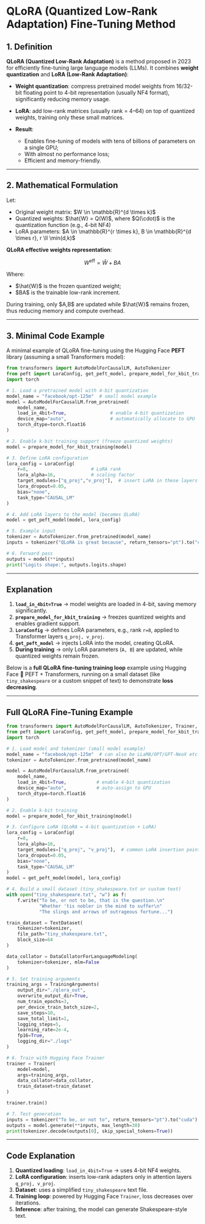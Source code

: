 

# QLoRA (Quantized Low-Rank Adaptation) Fine-Tuning Method

## 1. Definition

**QLoRA (Quantized Low-Rank Adaptation)** is a method proposed in 2023 for efficiently fine-tuning large language models (LLMs). It combines **weight quantization** and **LoRA (Low-Rank Adaptation)**:

* **Weight quantization**: compress pretrained model weights from 16/32-bit floating point to 4-bit representation (usually NF4 format), significantly reducing memory usage.
* **LoRA**: add low-rank matrices (usually rank = 4–64) on top of quantized weights, training only these small matrices.
* **Result**:

  * Enables fine-tuning of models with tens of billions of parameters on a single GPU;
  * With almost no performance loss;
  * Efficient and memory-friendly.

---

## 2. Mathematical Formulation

Let:

* Original weight matrix: \$W \in \mathbb{R}^{d \times k}\$
* Quantized weights: \$\hat{W} = Q(W)\$, where \$Q(\cdot)\$ is the quantization function (e.g., 4-bit NF4)
* LoRA parameters: \$A \in \mathbb{R}^{r \times k}, B \in \mathbb{R}^{d \times r}, r \ll \min(d,k)\$

**QLoRA effective weights representation**:

$$
W^{\text{eff}} = \hat{W} + BA
$$

Where:

* \$\hat{W}\$ is the frozen quantized weight;
* \$BA\$ is the trainable low-rank increment.

During training, only \$A,B\$ are updated while \$\hat{W}\$ remains frozen, thus reducing memory and compute overhead.

---

## 3. Minimal Code Example

A minimal example of QLoRA fine-tuning using the Hugging Face **PEFT** library (assuming a small Transformers model):

```python
from transformers import AutoModelForCausalLM, AutoTokenizer
from peft import LoraConfig, get_peft_model, prepare_model_for_kbit_training
import torch

# 1. Load a pretrained model with 4-bit quantization
model_name = "facebook/opt-125m"  # small model example
model = AutoModelForCausalLM.from_pretrained(
    model_name,
    load_in_4bit=True,                # enable 4-bit quantization
    device_map="auto",                # automatically allocate to GPU
    torch_dtype=torch.float16
)

# 2. Enable k-bit training support (freeze quantized weights)
model = prepare_model_for_kbit_training(model)

# 3. Define LoRA configuration
lora_config = LoraConfig(
    r=8,                       # LoRA rank
    lora_alpha=16,             # scaling factor
    target_modules=["q_proj","v_proj"],  # insert LoRA in these layers
    lora_dropout=0.05,
    bias="none",
    task_type="CAUSAL_LM"
)

# 4. Add LoRA layers to the model (becomes QLoRA)
model = get_peft_model(model, lora_config)

# 5. Example input
tokenizer = AutoTokenizer.from_pretrained(model_name)
inputs = tokenizer("QLoRA is great because", return_tensors="pt").to("cuda")

# 6. Forward pass
outputs = model(**inputs)
print("Logits shape:", outputs.logits.shape)
```

---

## Explanation

1. **`load_in_4bit=True`** → model weights are loaded in 4-bit, saving memory significantly.
2. **`prepare_model_for_kbit_training`** → freezes quantized weights and enables gradient support.
3. **`LoraConfig`** → defines LoRA parameters, e.g., rank `r=8`, applied to Transformer layers `q_proj, v_proj`.
4. **`get_peft_model`** → injects LoRA into the model, creating QLoRA.
5. **During training** → only LoRA parameters (`A, B`) are updated, while quantized weights remain frozen.

Below is a **full QLoRA fine-tuning training loop** example using Hugging Face 🤗 PEFT + Transformers, running on a small dataset (like `tiny_shakespeare` or a custom snippet of text) to demonstrate **loss decreasing**.

---

## Full QLoRA Fine-Tuning Example

```python
from transformers import AutoModelForCausalLM, AutoTokenizer, Trainer, TrainingArguments, TextDataset, DataCollatorForLanguageModeling
from peft import LoraConfig, get_peft_model, prepare_model_for_kbit_training
import torch

# 1. Load model and tokenizer (small model example)
model_name = "facebook/opt-125m"  # can also be LLaMA/OPT/GPT-NeoX etc.
tokenizer = AutoTokenizer.from_pretrained(model_name)

model = AutoModelForCausalLM.from_pretrained(
    model_name,
    load_in_4bit=True,           # enable 4-bit quantization
    device_map="auto",           # auto-assign to GPU
    torch_dtype=torch.float16
)

# 2. Enable k-bit training
model = prepare_model_for_kbit_training(model)

# 3. Configure LoRA (QLoRA = 4-bit quantization + LoRA)
lora_config = LoraConfig(
    r=8,
    lora_alpha=16,
    target_modules=["q_proj", "v_proj"],  # common LoRA insertion points in attention layers
    lora_dropout=0.05,
    bias="none",
    task_type="CAUSAL_LM"
)
model = get_peft_model(model, lora_config)

# 4. Build a small dataset (tiny_shakespeare.txt or custom text)
with open("tiny_shakespeare.txt", "w") as f:
    f.write("To be, or not to be, that is the question.\n"
            "Whether 'tis nobler in the mind to suffer\n"
            "The slings and arrows of outrageous fortune...")

train_dataset = TextDataset(
    tokenizer=tokenizer,
    file_path="tiny_shakespeare.txt",
    block_size=64
)

data_collator = DataCollatorForLanguageModeling(
    tokenizer=tokenizer, mlm=False
)

# 5. Set training arguments
training_args = TrainingArguments(
    output_dir="./qlora_out",
    overwrite_output_dir=True,
    num_train_epochs=3,
    per_device_train_batch_size=2,
    save_steps=10,
    save_total_limit=1,
    logging_steps=5,
    learning_rate=2e-4,
    fp16=True,
    logging_dir="./logs"
)

# 6. Train with Hugging Face Trainer
trainer = Trainer(
    model=model,
    args=training_args,
    data_collator=data_collator,
    train_dataset=train_dataset
)

trainer.train()

# 7. Test generation
inputs = tokenizer("To be, or not to", return_tensors="pt").to("cuda")
outputs = model.generate(**inputs, max_length=30)
print(tokenizer.decode(outputs[0], skip_special_tokens=True))
```

---

## Code Explanation

1. **Quantized loading**: `load_in_4bit=True` → uses 4-bit NF4 weights.
2. **LoRA configuration**: inserts low-rank adapters only in attention layers `q_proj, v_proj`.
3. **Dataset**: uses a simplified `tiny_shakespeare` text file.
4. **Training loop**: powered by Hugging Face `Trainer`, loss decreases over iterations.
5. **Inference**: after training, the model can generate Shakespeare-style text.



